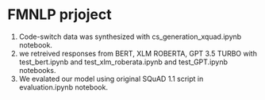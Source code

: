 # FMNLP prjoject
1. Code-switch data was synthesized with cs_generation_xquad.ipynb notebook.
2. we retreived responses from BERT, XLM ROBERTA, GPT 3.5 TURBO with test_bert.ipynb and test_xlm_roberata.ipynb and test_GPT.ipynb notebooks.
3. We evalated our model using original SQuAD 1.1 script in evaluation.ipynb notebook.
